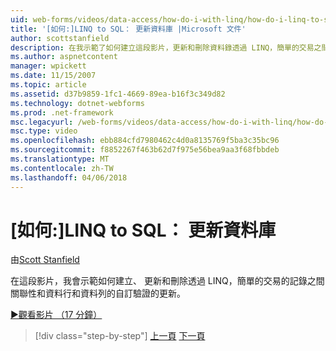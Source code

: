 ```yaml
---
uid: web-forms/videos/data-access/how-do-i-with-linq/how-do-i-linq-to-sql-updating-the-database
title: '[如何:]LINQ to SQL： 更新資料庫 |Microsoft 文件'
author: scottstanfield
description: 在我示範了如何建立這段影片，更新和刪除資料錄透過 LINQ，簡單的交易之間關聯性和自訂資料行的更新和...
ms.author: aspnetcontent
manager: wpickett
ms.date: 11/15/2007
ms.topic: article
ms.assetid: d37b9859-1fc1-4669-89ea-b16f3c349d82
ms.technology: dotnet-webforms
ms.prod: .net-framework
msc.legacyurl: /web-forms/videos/data-access/how-do-i-with-linq/how-do-i-linq-to-sql-updating-the-database
msc.type: video
ms.openlocfilehash: ebb884cfd7980462c4d0a8135769f5ba3c35bc96
ms.sourcegitcommit: f8852267f463b62d7f975e56bea9aa3f68fbbdeb
ms.translationtype: MT
ms.contentlocale: zh-TW
ms.lasthandoff: 04/06/2018
---
```

<a name="how-do-i-linq-to-sql-updating-the-database"></a>[如何:]LINQ to SQL： 更新資料庫
====================
由[Scott Stanfield](https://github.com/scottstanfield)

在這段影片，我會示範如何建立、 更新和刪除透過 LINQ，簡單的交易的記錄之間關聯性和資料行和資料列的自訂驗證的更新。

[&#9654;觀看影片 （17 分鐘）](https://channel9.msdn.com/Blogs/ASP-NET-Site-Videos/how-do-i-linq-to-sql-updating-the-database)

> [!div class="step-by-step"]
> [上一頁](how-do-i-linq-to-sql-querying-the-database.md)
> [下一頁](how-do-i-linq-to-sql-linqdatasource.md)
